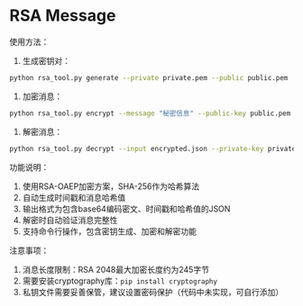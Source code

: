 # RSA Message

使用方法：

1. 生成密钥对：
```bash
python rsa_tool.py generate --private private.pem --public public.pem
```

1. 加密消息：
```bash
python rsa_tool.py encrypt --message "秘密信息" --public-key public.pem --output encrypted.json
```

1. 解密消息：
```bash
python rsa_tool.py decrypt --input encrypted.json --private-key private.pem
```

功能说明：
1. 使用RSA-OAEP加密方案，SHA-256作为哈希算法
2. 自动生成时间戳和消息哈希值
3. 输出格式为包含base64编码密文、时间戳和哈希值的JSON
4. 解密时自动验证消息完整性
5. 支持命令行操作，包含密钥生成、加密和解密功能

注意事项：
1. 消息长度限制：RSA 2048最大加密长度约为245字节
2. 需要安装cryptography库：`pip install cryptography`
3. 私钥文件需要妥善保管，建议设置密码保护（代码中未实现，可自行添加）